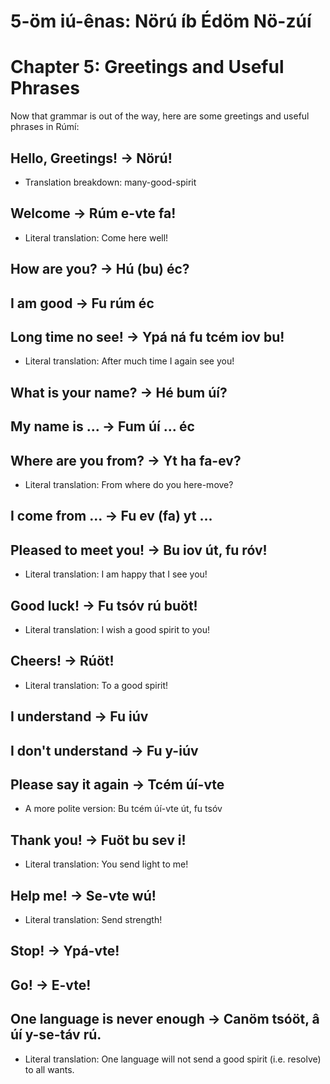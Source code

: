 # 5-öm iú-ênas: Nörú íb Édöm Nö-zúí
# Chapter 5: Greetings and Useful Phrases

Now that grammar is out of the way, here are some greetings and useful phrases in Rúmí:

## Hello, Greetings! -> Nörú! 
* Translation breakdown: many-good-spirit
  
## Welcome -> Rúm e-vte fa! 
* Literal translation: Come here well! 

## How are you? -> Hú (bu) éc?

## I am good -> Fu rúm éc

## Long time no see! -> Ypá ná fu tcém iov bu! 
* Literal translation: After much time I again see you!

## What is your name? -> Hé bum úí?

## My name is ... -> Fum úí ... éc

## Where are you from? -> Yt ha fa-ev?
* Literal translation: From where do you here-move?

## I come from ... -> Fu ev (fa) yt ...

## Pleased to meet you! -> Bu iov út, fu róv! 
* Literal translation: I am happy that I see you!

## Good luck! -> Fu tsóv rú buöt! 
* Literal translation: I wish a good spirit to you!

## Cheers! -> Rúöt!
* Literal translation: To a good spirit!

## I understand -> Fu iúv

## I don't understand -> Fu y-iúv

## Please say it again -> Tcém úí-vte
* A more polite version: Bu tcém úí-vte út, fu tsóv

## Thank you! -> Fuöt bu sev i! 
* Literal translation: You send light to me!

## Help me! -> Se-vte wú! 
* Literal translation: Send strength!

## Stop! -> Ypá-vte!

## Go! -> E-vte!

## One language is never enough -> Canöm tsóöt, â úí y-se-táv rú.
* Literal translation: One language will not send a good spirit (i.e. resolve) to all wants.



